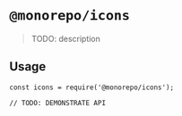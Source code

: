 # `@monorepo/icons`

> TODO: description

## Usage

```
const icons = require('@monorepo/icons');

// TODO: DEMONSTRATE API
```
